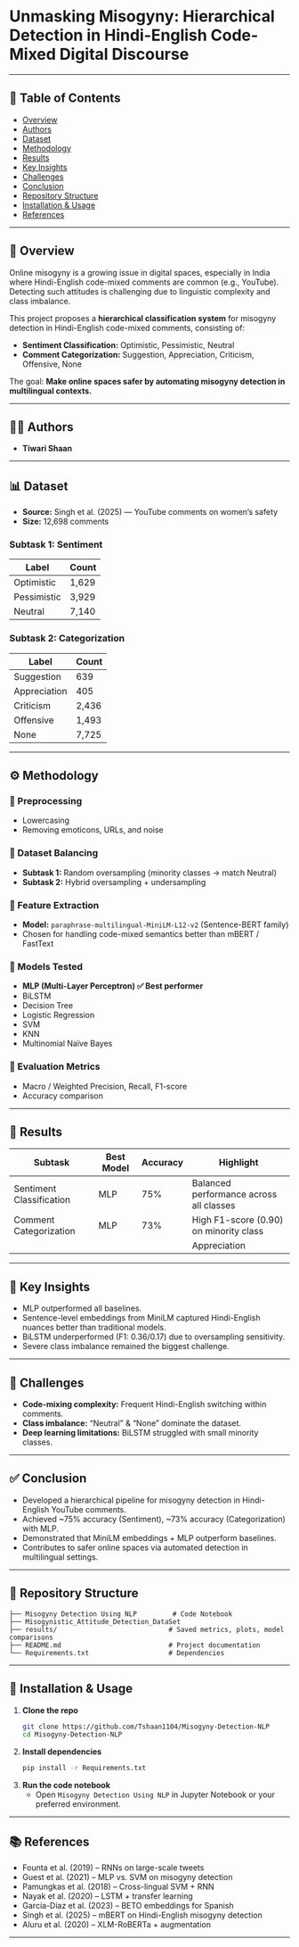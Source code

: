 # Unmasking Misogyny: Hierarchical Detection in Hindi-English Code-Mixed Digital Discourse

---

## 📑 Table of Contents

- [Overview](#-overview)
- [Authors](#-authors)
- [Dataset](#-dataset)
- [Methodology](#-methodology)
- [Results](#-results)
- [Key Insights](#-key-insights)
- [Challenges](#-challenges)
- [Conclusion](#-conclusion)
- [Repository Structure](#-repository-structure)
- [Installation & Usage](#-installation--usage)
- [References](#-references)


---

## 📌 Overview

Online misogyny is a growing issue in digital spaces, especially in India where Hindi-English code-mixed comments are common (e.g., YouTube). Detecting such attitudes is challenging due to linguistic complexity and class imbalance.

This project proposes a **hierarchical classification system** for misogyny detection in Hindi-English code-mixed comments, consisting of:

- **Sentiment Classification:** Optimistic, Pessimistic, Neutral
- **Comment Categorization:** Suggestion, Appreciation, Criticism, Offensive, None

The goal: **Make online spaces safer by automating misogyny detection in multilingual contexts.**

---

## 👩‍💻 Authors

- **Tiwari Shaan**

---

## 📊 Dataset

- **Source:** Singh et al. (2025) — YouTube comments on women’s safety
- **Size:** 12,698 comments

### Subtask 1: Sentiment

| Label        | Count  |
|--------------|--------|
| Optimistic   | 1,629  |
| Pessimistic  | 3,929  |
| Neutral      | 7,140  |

### Subtask 2: Categorization

| Label         | Count  |
|---------------|--------|
| Suggestion    | 639    |
| Appreciation  | 405    |
| Criticism     | 2,436  |
| Offensive     | 1,493  |
| None          | 7,725  |

---

## ⚙️ Methodology

### 🔹 Preprocessing

- Lowercasing
- Removing emoticons, URLs, and noise

### 🔹 Dataset Balancing

- **Subtask 1:** Random oversampling (minority classes → match Neutral)
- **Subtask 2:** Hybrid oversampling + undersampling

### 🔹 Feature Extraction

- **Model:** `paraphrase-multilingual-MiniLM-L12-v2` (Sentence-BERT family)
- Chosen for handling code-mixed semantics better than mBERT / FastText

### 🔹 Models Tested

- **MLP (Multi-Layer Perceptron) ✅ Best performer**
- BiLSTM
- Decision Tree
- Logistic Regression
- SVM
- KNN
- Multinomial Naïve Bayes

### 🔹 Evaluation Metrics

- Macro / Weighted Precision, Recall, F1-score
- Accuracy comparison

---

## 🚀 Results

| Subtask                | Best Model | Accuracy | Highlight                                   |
|------------------------|------------|----------|---------------------------------------------|
| Sentiment Classification | MLP        | 75%      | Balanced performance across all classes     |
| Comment Categorization  | MLP        | 73%      | High F1-score (0.90) on minority class      |
|                        |            |          | Appreciation                                |

---

## 🔑 Key Insights

- MLP outperformed all baselines.
- Sentence-level embeddings from MiniLM captured Hindi-English nuances better than traditional models.
- BiLSTM underperformed (F1: 0.36/0.17) due to oversampling sensitivity.
- Severe class imbalance remained the biggest challenge.

---

## 📌 Challenges

- **Code-mixing complexity:** Frequent Hindi-English switching within comments.
- **Class imbalance:** “Neutral” & “None” dominate the dataset.
- **Deep learning limitations:** BiLSTM struggled with small minority classes.

---

## ✅ Conclusion

- Developed a hierarchical pipeline for misogyny detection in Hindi-English YouTube comments.
- Achieved ~75% accuracy (Sentiment), ~73% accuracy (Categorization) with MLP.
- Demonstrated that MiniLM embeddings + MLP outperform baselines.
- Contributes to safer online spaces via automated detection in multilingual settings.

---

## 📂 Repository Structure

```text
├── Misogyny Detection Using NLP         # Code Notebook
├── Misogynistic_Attitude_Detection_DataSet
├── results/                            # Saved metrics, plots, model comparisons
├── README.md                           # Project documentation
└── Requirements.txt                    # Dependencies
```

---

## 🔧 Installation & Usage

1. **Clone the repo**
    ```sh
    git clone https://github.com/Tshaan1104/Misogyny-Detection-NLP
    cd Misogyny-Detection-NLP
    ```
2. **Install dependencies**
    ```sh
    pip install -r Requirements.txt
    ```
3. **Run the code notebook**
    - Open `Misogyny Detection Using NLP` in Jupyter Notebook or your preferred environment.

---

## 📚 References

- Founta et al. (2019) – RNNs on large-scale tweets
- Guest et al. (2021) – MLP vs. SVM on misogyny detection
- Pamungkas et al. (2018) – Cross-lingual SVM + RNN
- Nayak et al. (2020) – LSTM + transfer learning
- García-Díaz et al. (2023) – BETO embeddings for Spanish
- Singh et al. (2025) – mBERT on Hindi-English misogyny detection
- Aluru et al. (2020) – XLM-RoBERTa + augmentation

---
